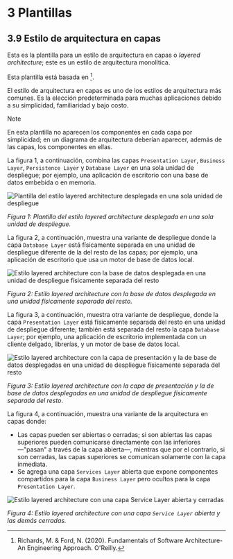 # 3 Plantillas

## 3.9 Estilo de arquitectura en capas

Esta es la plantilla para un estilo de arquitectura en capas o *layered
architecture*; este es un estilo de arquitectura monolítica.

Esta plantilla está basada en [^1].

El estilo de arquitectura en capas es uno de los estilos de arquitectura más
comunes. Es la elección predeterminada para muchas aplicaciones debido a su
simplicidad, familiaridad y bajo costo.

> [!NOTE]
> En esta plantilla no aparecen los componentes en cada capa por simplicidad; en
> un diagrama de arquitectura deberían aparecer, además de las capas, los
> componentes en ellas.

La figura 1, a continuación, combina las capas `Presentation Layer`, `Business
Layer`, `Persistence Layer` y `Database Layer` en una sola unidad de despliegue;
por ejemplo, una aplicación de escritorio con una base de datos embebida o en
memoria.

![Plantilla del estilo layered architecture desplegada en una sola
unidad de despliegue](/diagrams/Architecture_Layered.svg)

*Figura 1: Plantilla del estilo layered architecture desplegada en una sola unidad de
despliegue.*

La figura 2, a continuación, muestra una variante de despliegue donde la capa
`Database Layer` está físicamente separada en una unidad de despliegue diferente
de la del resto de las capas; por ejemplo, una aplicación de escritorio que usa
un motor de base de datos local.

![Estilo layered architecture con la base de datos desplegada en una unidad de
despliegue físicamente separada del
resto](/diagrams/Architecture_Layered_Variation_1.svg)

*Figura 2: Estilo layered architecture con la base de datos desplegada en una
unidad físicamente separada del resto.*

La figura 3, a continuación, muestra otra variante de despliegue, donde la capa
`Presentation Layer` está físicamente separada del resto en una unidad de
despliegue diferente; también está separada del resto la capa `Database Layer`; por
ejemplo, una aplicación de escritorio implementada con un cliente delgado,
librerías, y un motor de base de datos local.

![Estilo layered architecture con la capa de presentación y la de base de datos
desplegadas en una unidad de despliegue físicamente separada del
resto](/diagrams/Architecture_Layered_Variation_2.svg)

*Figura 3: Estilo layered architecture con la capa de presentación y la de base
de datos desplegadas en una unidad de despliegue físicamente separada del
resto*.

La figura 4, a continuación, muestra una variante de la arquitectura en capas
donde:

* Las capas pueden ser abiertas o cerradas; si son abiertas las capas superiores
  pueden comunicarse directamente con las inferiores —"pasan" a través de la
  capa abierta—, mientras que por el contrario, si son cerradas, las capas
  superiores se comunican solamente con la capa inmediata.
* Se agrega una capa `Services Layer` abierta que expone componentes
  compartidos para la capa `Business Layer` pero ocultos para la capa
  `Presentation Layer`.

![Estilo layered architecture con una capa `Service Layer` abierta y
cerradas](/diagrams/Architecture_Layered_Variation_3.svg)

*Figura 4: Estilo layered architecture con una capa `Service Layer` abierta y
las demás cerradas.*

[^1]: Richards, M. & Ford, N. (2020). Fundamentals of Software Architecture-An
      Engineering Approach. O'Reilly.
